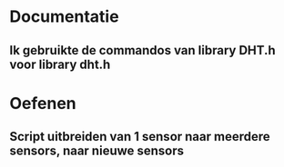# Documentatie
## Ik gebruikte de commandos van library DHT.h voor library dht.h
# Oefenen
## Script uitbreiden van 1 sensor naar meerdere sensors, naar nieuwe sensors